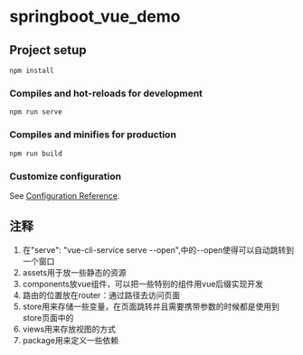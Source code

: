 # springboot_vue_demo

## Project setup
```
npm install
```

### Compiles and hot-reloads for development
```
npm run serve
```

### Compiles and minifies for production
```
npm run build
```

### Customize configuration
See [Configuration Reference](https://cli.vuejs.org/config/).
## 注释
1. 在"serve": "vue-cli-service serve --open",中的--open使得可以自动跳转到一个窗口
2. assets用于放一些静态的资源
3. components放vue组件，可以把一些特别的组件用vue后缀实现开发
4. 路由的位置放在router：通过路径去访问页面
5. store用来存储一些变量，在页面跳转并且需要携带参数的时候都是使用到store页面中的
6. views用来存放视图的方式
7. package用来定义一些依赖